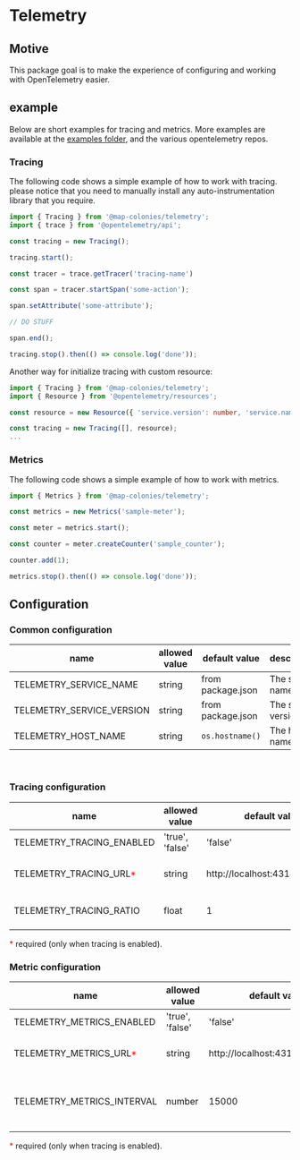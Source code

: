 # Telemetry
## Motive
This package goal is to make the experience of configuring and working with OpenTelemetry easier.
## example
Below are short examples for tracing and metrics. More examples are available at the [examples folder](examples/), and the various opentelemetry repos.
### Tracing
The following code shows a simple example of how to work with tracing. please notice that you need to manually install any auto-instrumentation library that you require.

```typescript
import { Tracing } from '@map-colonies/telemetry';
import { trace } from '@opentelemetry/api';

const tracing = new Tracing();

tracing.start();

const tracer = trace.getTracer('tracing-name')

const span = tracer.startSpan('some-action');

span.setAttribute('some-attribute');

// DO STUFF

span.end();

tracing.stop().then(() => console.log('done'));
```

Another way for initialize tracing with custom resource:

```typescript
import { Tracing } from '@map-colonies/telemetry';
import { Resource } from '@opentelemetry/resources';

const resource = new Resource({ 'service.version': number, 'service.name': 'my-service-name' });

const tracing = new Tracing([], resource);
...
```

### Metrics
The following code shows a simple example of how to work with metrics.

```typescript
import { Metrics } from '@map-colonies/telemetry';

const metrics = new Metrics('sample-meter');

const meter = metrics.start();

const counter = meter.createCounter('sample_counter');

counter.add(1);

metrics.stop().then(() => console.log('done'));
```
## Configuration
### Common configuration
| name |allowed value| default value | description
|---|---|---|---|
|TELEMETRY_SERVICE_NAME|string|from package.json| The service name
|TELEMETRY_SERVICE_VERSION|string| from package.json| The service version
|TELEMETRY_HOST_NAME|string|`os.hostname()`|The host name
<br/>

### Tracing configuration
| name |allowed value| default value | description 
|---|---|---|---|
|TELEMETRY_TRACING_ENABLED|'true', 'false'|'false'|Should Tracing be enabled
|TELEMETRY_TRACING_URL<span style="color:red">*</span>|string|http://localhost:4318/v1/traces|The URL to the OpenTelemetry Collector
|TELEMETRY_TRACING_RATIO|float|1|The amount of traces to sample 

<span style="color:red">*</span> required (only when tracing is enabled).
<br/>
### Metric configuration
| name |allowed value| default value | description
|---|---|---|---|
|TELEMETRY_METRICS_ENABLED|'true', 'false'|'false'|Should Metrics be enabled| 
|TELEMETRY_METRICS_URL<span style="color:red">*</span>|string|http://localhost:4318/v1/metrics|The URL to the OpenTelemetry Collector
|TELEMETRY_METRICS_INTERVAL|number|15000|The interval in miliseconds between sending data to the collector

<span style="color:red">*</span> required (only when tracing is enabled). 
